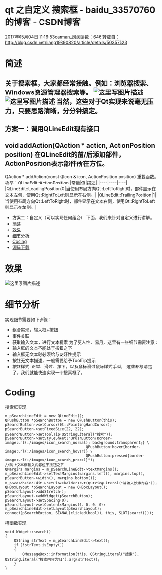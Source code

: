 # qt 之自定义 搜索框 - baidu_33570760的博客 - CSDN博客
2017年05月04日 11:16:53[carman_风](https://me.csdn.net/baidu_33570760)阅读数：646
转载自：http://blog.csdn.net/liang19890820/article/details/50357523
# 简述
关于搜索框，大家都经常接触。例如：浏览器搜索、Windows资源管理器搜索等。
![这里写图片描述](https://img-blog.csdn.net/20151219102309493)
![这里写图片描述](https://img-blog.csdn.net/20151219102323323)
当然，这些对于Qt实现来说毫无压力，只要思路清晰，分分钟搞定。
- 
方案一：调用QLineEdit现有接口
- 
void addAction(QAction * action, ActionPosition position) 
在QLineEdit的前/后添加部件，ActionPosition表示部件所在方位。
- 
QAction * addAction(const QIcon & icon, ActionPosition position) 
重载函数。
枚举：QLineEdit::ActionPosition
|常量|值|描述|
|----|----|----|
|QLineEdit::LeadingPosition|0|当使用布局方向Qt::LeftToRight时，部件显示在文本左侧，使用Qt::RightToLeft则显示在右侧。|
|QLineEdit::TrailingPosition|1|当使用布局方向Qt::LeftToRight时，部件显示在文本右侧，使用Qt::RightToLeft则显示在左侧。|
- 方案二：自定义（可以实现任何组合）
下面，我们来针对自定义进行讲解。
- [简述](http://blog.csdn.net/liang19890820/article/details/50357523#%E7%AE%80%E8%BF%B0)
- [效果](http://blog.csdn.net/liang19890820/article/details/50357523#%E6%95%88%E6%9E%9C)
- [细节分析](http://blog.csdn.net/liang19890820/article/details/50357523#%E7%BB%86%E8%8A%82%E5%88%86%E6%9E%90)
- [Coding](http://blog.csdn.net/liang19890820/article/details/50357523#coding)
- [源码下载](http://blog.csdn.net/liang19890820/article/details/50357523#%E6%BA%90%E7%A0%81%E4%B8%8B%E8%BD%BD)
# 效果
![这里写图片描述](https://img-blog.csdn.net/20151219102454821)
# 细节分析
实现细节需要如下步骤：
- 组合实现，输入框+按钮
- 事件关联
- 获取输入文本，进行文本搜索
为了更人性、易用，这里有一些细节需要注意：
- 输入框的文本不能处于按钮之下
- 输入框无文本时必须给与友好性提示
- 按钮无文本描述，一般需要给予ToolTip提示
- 按钮样式-正常、滑过、按下，以及鼠标滑过鼠标样式手型，
这些都想清楚了，我们就能快速实现一个搜索框了。
# Coding
搜索框实现
```
m_pSearchLineEdit = new QLineEdit();
QPushButton *pSearchButton = new QPushButton(this);
pSearchButton->setCursor(Qt::PointingHandCursor);
pSearchButton->setFixedSize(22, 22);
pSearchButton->setToolTip(QStringLiteral("搜索"));
pSearchButton->setStyleSheet("QPushButton{border-image:url(:/images/icon_search_normal); background:transparent;} \
                                     QPushButton:hover{border-image:url(:/images/icon_search_hover)} \
                                     QPushButton:pressed{border-image:url(:/images/icon_search_press)}");
//防止文本框输入内容位于按钮之下
QMargins margins = m_pSearchLineEdit->textMargins();
m_pSearchLineEdit->setTextMargins(margins.left(), margins.top(), pSearchButton->width(), margins.bottom());
m_pSearchLineEdit->setPlaceholderText(QStringLiteral("请输入搜索内容"));
QHBoxLayout *pSearchLayout = new QHBoxLayout();
pSearchLayout->addStretch();
pSearchLayout->addWidget(pSearchButton);
pSearchLayout->setSpacing(0);
pSearchLayout->setContentsMargins(0, 0, 0, 0);
m_pSearchLineEdit->setLayout(pSearchLayout);
connect(pSearchButton, SIGNAL(clicked(bool)), this, SLOT(search()));
```
槽函数实现
```
void Widget::search()
{
    QString strText = m_pSearchLineEdit->text();
    if (!strText.isEmpty())
    {
        QMessageBox::information(this, QStringLiteral("搜索"), QStringLiteral("搜索内容为%1").arg(strText));
    }
}
```
